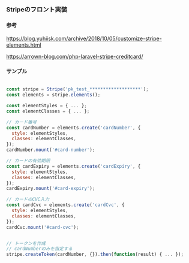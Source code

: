 ### Stripeのフロント実装

#### 参考
https://blog.yuhiisk.com/archive/2018/10/05/customize-stripe-elements.html

https://arrown-blog.com/php-laravel-stripe-creditcard/
#### サンプル

```javascript

const stripe = Stripe('pk_test_*******************');
const elements = stripe.elements();

const elementStyles = { ... };
const elementClasses = { ... };

// カード番号
const cardNumber = elements.create('cardNumber', {
  style: elementStyles,
  classes: elementClasses,
});
cardNumber.mount('#card-number');

// カードの有効期限
const cardExpiry = elements.create('cardExpiry', {
  style: elementStyles,
  classes: elementClasses,
});
cardExpiry.mount('#card-expiry');

// カードのCVC入力
const cardCvc = elements.create('cardCvc', {
  style: elementStyles,
  classes: elementClasses,
});
cardCvc.mount('#card-cvc');


// トークンを作成
// cardNumberのみを指定する
stripe.createToken(cardNumber, {}).then(function(result) { ... });

```
